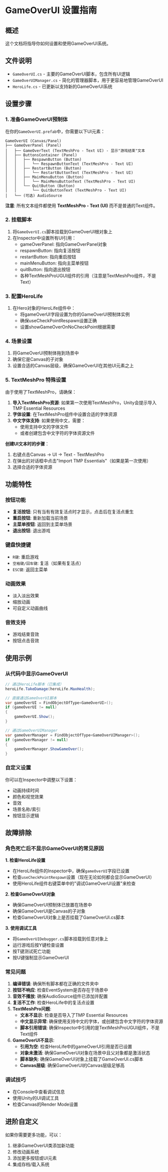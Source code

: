 # GameOverUI 设置指南

## 概述
这个文档将指导你如何设置和使用GameOverUI系统。

## 文件说明
- `GameOverUI.cs` - 主要的GameOverUI脚本，包含所有UI逻辑
- `GameOverUIManager.cs` - 简化的管理器脚本，用于更容易地管理GameOverUI
- `HeroLife.cs` - 已更新以支持新的GameOverUI系统

## 设置步骤

### 1. 准备GameOverUI预制体
在你的`GameOverUI.prefab`中，你需要以下UI元素：

```
GameOverUI (Canvas/Panel)
├── GameOverPanel (Panel)
│   ├── GameOverText (TextMeshPro - Text UI) - 显示"游戏结束"文本
│   ├── ButtonsContainer (Panel)
│   │   ├── RespawnButton (Button)
│   │   │   └── RespawnButtonText (TextMeshPro - Text UI)
│   │   ├── RestartButton (Button)
│   │   │   └── RestartButtonText (TextMeshPro - Text UI)
│   │   ├── MainMenuButton (Button)
│   │   │   └── MainMenuButtonText (TextMeshPro - Text UI)
│   │   └── QuitButton (Button)
│   │       └── QuitButtonText (TextMeshPro - Text UI)
│   └── (可选) AudioSource
```

**注意**: 所有文本组件都使用 **TextMeshPro - Text (UI)** 而不是普通的Text组件。

### 2. 挂载脚本
1. 将`GameOverUI.cs`脚本挂载到GameOverUI根对象上
2. 在Inspector中设置所有UI引用：
   - gameOverPanel: 指向GameOverPanel对象
   - respawnButton: 指向复活按钮
   - restartButton: 指向重启按钮
   - mainMenuButton: 指向主菜单按钮
   - quitButton: 指向退出按钮
   - 各种TextMeshProUGUI组件的引用（注意是TextMeshPro组件，不是Text）

### 3. 配置HeroLife
1. 在Hero对象的HeroLife组件中：
   - 将gameOverUI字段设置为你的GameOverUI预制体实例
   - 确保useCheckPointRespawn设置正确
   - 设置showGameOverOnNoCheckPoint根据需要

### 4. 场景设置
1. 将GameOverUI预制体拖到场景中
2. 确保它是Canvas的子对象
3. 设置合适的Canvas层级，确保GameOverUI在其他UI元素之上

### 5. TextMeshPro 特殊设置
由于使用了TextMeshPro，请确保：
1. **导入TextMeshPro资源**: 如果第一次使用TextMeshPro，Unity会提示导入TMP Essential Resources
2. **字体设置**: 在TextMeshPro组件中设置合适的字体资源
3. **中文字体支持**: 如果使用中文，需要：
   - 使用支持中文的字体文件
   - 或者创建包含中文字符的字体资源文件

**创建UI文本时的步骤**：
1. 右键点击Canvas → UI → Text - TextMeshPro
2. 在弹出的对话框中点击"Import TMP Essentials"（如果是第一次使用）
3. 选择合适的字体资源

## 功能特性

### 按钮功能
- **复活按钮**: 只有当有有效复活点时才显示，点击后在复活点重生
- **重启按钮**: 重新加载当前场景
- **主菜单按钮**: 返回到主菜单场景
- **退出按钮**: 退出游戏

### 键盘快捷键
- `R键`: 重启游戏
- `空格键/回车键`: 复活（如果有复活点）
- `ESC键`: 返回主菜单

### 动画效果
- 淡入淡出效果
- 缩放动画
- 可自定义动画曲线

### 音效支持
- 游戏结束音效
- 按钮点击音效

## 使用示例

### 从代码中显示GameOverUI
```csharp
// 通过HeroLife脚本（已集成）
heroLife.TakeDamage(heroLife.MaxHealth);

// 直接通过GameOverUI脚本
var gameOverUI = FindObjectOfType<GameOverUI>();
if (gameOverUI != null)
{
    gameOverUI.Show();
}

// 通过GameOverUIManager
var gameOverManager = FindObjectOfType<GameOverUIManager>();
if (gameOverManager != null)
{
    gameOverManager.ShowGameOver();
}
```

### 自定义设置
你可以在Inspector中调整以下设置：
- 动画持续时间
- 颜色和视觉效果
- 音效
- 场景名称/索引
- 按钮显示逻辑

## 故障排除

### 角色死亡后不显示GameOverUI的常见原因

**1. 检查HeroLife设置**
- 在HeroLife组件的Inspector中，确保`gameOverUI`字段已设置
- 检查`useCheckPointRespawn`设置（现在无论如何都会显示GameOverUI）
- 使用HeroLife组件右键菜单中的"调试GameOverUI设置"来检查

**2. 检查GameOverUI对象**
- 确保GameOverUI预制体已放置在场景中
- 确保GameOverUI是Canvas的子对象
- 检查GameOverUI对象上是否挂载了GameOverUI.cs脚本

**3. 使用调试工具**
- 将`GameOverUIDebugger.cs`脚本挂载到任意对象上
- 运行游戏后按Y键检查设置
- 按T键测试死亡功能
- 按U键强制显示GameOverUI

### 常见问题
1. **编译错误**: 确保所有脚本都在正确的文件夹中
2. **按钮不响应**: 检查EventSystem是否存在于场景中
3. **音效不播放**: 确保AudioSource组件已添加并配置
4. **复活不工作**: 检查HeroLife中的复活点设置
5. **TextMeshPro问题**:
   - **文本不显示**: 检查是否导入了TMP Essential Resources
   - **中文显示异常**: 确保使用支持中文的字体，或创建包含中文字符的字体资源
   - **脚本引用错误**: 确保Inspector中引用的是TextMeshProUGUI组件，不是Text组件
6. **GameOverUI不显示**:
   - **引用为空**: 检查HeroLife中的gameOverUI引用是否已设置
   - **对象未激活**: 确保GameOverUI对象在场景中且父对象都是激活状态
   - **脚本缺失**: 确保GameOverUI对象上挂载了GameOverUI.cs脚本
   - **Canvas层级**: 确保GameOverUI的Canvas层级足够高

### 调试技巧
- 在Console中查看调试信息
- 使用Unity的UI调试工具
- 检查Canvas的Render Mode设置

## 进阶自定义

如果你需要更多功能，可以：
1. 继承GameOverUI类添加新功能
2. 修改动画系统
3. 添加更多按钮或UI元素
4. 集成存档/载入系统
